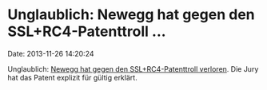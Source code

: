 Unglaublich: Newegg hat gegen den SSL+RC4-Patenttroll \...
==========================================================

Date: 2013-11-26 14:20:24

Unglaublich: [Newegg hat gegen den SSL+RC4-Patenttroll
verloren](http://arstechnica.com/tech-policy/2013/11/jury-newegg-infringes-spangenberg-patent-must-pay-2-3-million/).
Die Jury hat das Patent explizit für gültig erklärt.
